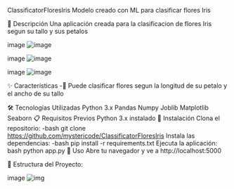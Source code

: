ClassificatorFloresIris
Modelo creado con ML para clasificar flores Iris

📝 Descripción
Una aplicación creada para la clasificacion de flores Iris segun su tallo y sus petalos

image ![image](https://github.com/user-attachments/assets/9916ef0a-4127-4414-8fee-bc4d2463372b)

image ![image](https://github.com/user-attachments/assets/fcf9b9ad-0018-4522-bd81-1d3c5ab2599f)

image ![image](https://github.com/user-attachments/assets/8455a4c3-a9e4-4e1a-90fb-fb08c8330de2)


✨ Características
-🪷 Puede clasificar flores segun la longitud de su petalo y el ancho de su tallo 

🛠️ Tecnologías Utilizadas
Python 3.x
Pandas
Numpy
Joblib
Matplotlib
Seaborn
📋 Requisitos Previos
Python 3.x instalado
🚀 Instalación
Clona el repositorio: -bash git clone https://github.com/mystericode/ClassificatorFloresIris
Instala las dependencias: -bash pip install -r requirements.txt
Ejecuta la aplicación: bash python app.py
🎯 Uso
Abre tu navegador y ve a http://localhost:5000

📁 Estructura del Proyecto:

image ![img](https://github.com/user-attachments/assets/6a0c1a52-4afe-4cf1-b32d-31e9a574a7d4)


